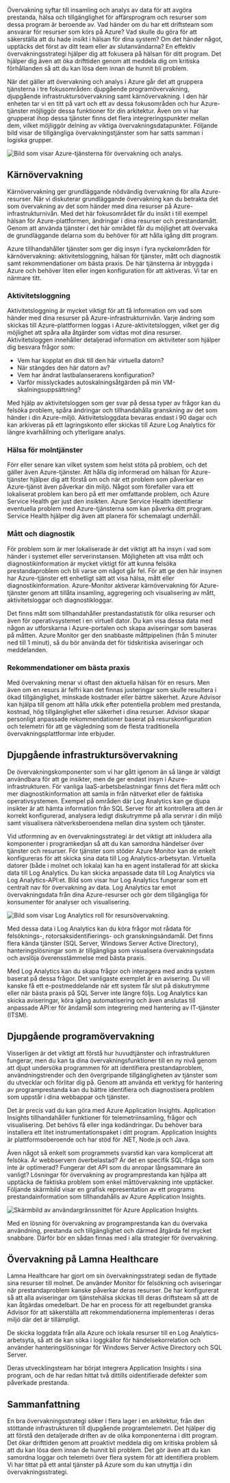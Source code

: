 Övervakning syftar till insamling och analys av data för att avgöra prestanda, hälsa och tillgänglighet för affärsprogram och resurser som dessa program är beroende av. Vad händer om du har ett driftsteam som ansvarar för resurser som körs på Azure? Vad skulle du göra för att säkerställa att du hade insikt i hälsan för dina system? Om det händer något, upptäcks det först av ditt team eller av slutanvändarna? En effektiv övervakningsstrategi hjälper dig att fokusera på hälsan för ditt program. Det hjälper dig även att öka drifttiden genom att meddela dig om kritiska förhållanden så att du kan lösa dem innan de hunnit bli problem. 

När det gäller att övervakning och analys i Azure går det att gruppera tjänsterna i tre fokusområden: djupgående programövervakning, djupgående infrastruktursövervakning samt kärnövervakning. I den här enheten tar vi en titt på vart och ett av dessa fokusområden och hur Azure-tjänster möjliggör dessa funktioner för din arkitektur. Även om vi har grupperat ihop dessa tjänster finns det flera integreringspunkter mellan dem, vilket möjliggör delning av viktiga övervakningsdatapunkter. Följande bild visar de tillgängliga övervakningstjänster som har satts samman i logiska grupper.

![Bild som visar Azure-tjänsterna för övervakning och analys.](../media/monitoring-products-overview.png)

## <a name="core-monitoring"></a>Kärnövervakning

Kärnövervakning ger grundläggande nödvändig övervakning för alla Azure-resurser. När vi diskuterar grundläggande övervakning kan du betrakta det som övervakning av det som händer med dina resurser på Azure-infrastrukturnivån. Med det här fokusområdet får du insikt i till exempel hälsan för Azure-plattformen, ändringar i dina resurser och prestandamått. Genom att använda tjänster i det här området får du möjlighet att övervaka de grundläggande delarna som du behöver för att hålla igång ditt program.

Azure tillhandahåller tjänster som ger dig insyn i fyra nyckelområden för kärnövervakning: aktivitetsloggning, hälsan för tjänster, mått och diagnostik samt rekommendationer om bästa praxis. De här tjänsterna är inbyggda i Azure och behöver liten eller ingen konfiguration för att aktiveras. Vi tar en närmare titt.

### <a name="activity-logging"></a>Aktivitetsloggning

Aktivitetsloggning är mycket viktigt för att få information om vad som händer med dina resurser på Azure-infrastrukturnivån. Varje ändring som skickas till Azure-plattformen loggas i Azure-aktivitetsloggen, vilket ger dig möjlighet att spåra alla åtgärder som vidtas mot dina resurser. Aktivitetsloggen innehåller detaljerad information om aktiviteter som hjälper dig besvara frågor som:

- Vem har kopplat en disk till den här virtuella datorn?
- När stängdes den här datorn av?
- Vem har ändrat lastbalanserarens konfiguration?
- Varför misslyckades autoskalningsåtgärden på min VM-skalningsuppsättning?

Med hjälp av aktivitetsloggen som ger svar på dessa typer av frågor kan du felsöka problem, spåra ändringar och tillhandahålla granskning av det som händer i din Azure-miljö. Aktivitetsloggdata bevaras endast i 90 dagar och kan arkiveras på ett lagringskonto eller skickas till Azure Log Analytics för längre kvarhållning och ytterligare analys.

### <a name="health-of-cloud-services"></a>Hälsa för molntjänster

Förr eller senare kan vilket system som helst stöta på problem, och det gäller även Azure-tjänster. Att hålla dig informerad om hälsan för Azure-tjänster hjälper dig att förstå om och när ett problem som påverkar en Azure-tjänst även påverkar din miljö. Något som förefaller vara ett lokaliserat problem kan bero på ett mer omfattande problem, och Azure Service Health ger just den insikten. Azure Service Health identifierar eventuella problem med Azure-tjänsterna som kan påverka ditt program. Service Health hjälper dig även att planera för schemalagt underhåll.

### <a name="metrics-and-diagnostics"></a>Mått och diagnostik

För problem som är mer lokaliserade är det viktigt att ha insyn i vad som händer i systemet eller serverinstansen. Möjligheten att visa mått och diagnostikinformation är mycket viktigt för att kunna felsöka prestandaproblem och bli varse om något går fel. För att ge den här insynen har Azure-tjänster ett enhetligt sätt att visa hälsa, mått eller diagnostikinformation. Azure-Monitor aktiverar kärnövervakning för Azure-tjänster genom att tillåta insamling, aggregering och visualisering av mått, aktivitetsloggar och diagnostikloggar.

Det finns mått som tillhandahåller prestandastatistik för olika resurser och även för operativsystemet i en virtuell dator. Du kan visa dessa data med någon av utforskarna i Azure-portalen och skapa aviseringar som baseras på måtten. Azure Monitor ger den snabbaste måttpipelinen (från 5 minuter ned till 1 minut), så du bör använda det för tidskritiska aviseringar och meddelanden.

### <a name="recommendations-on-best-practices"></a>Rekommendationer om bästa praxis

Med övervakning menar vi oftast den aktuella hälsan för en resurs. Men även om en resurs är felfri kan det finnas justeringar som skulle resultera i ökad tillgänglighet, minskade kostnader eller bättre säkerhet. Azure Advisor kan hjälpa till genom att hålla utkik efter potentiella problem med prestanda, kostnad, hög tillgänglighet eller säkerhet i dina resurser. Advisor skapar personligt anpassade rekommendationer baserat på resurskonfiguration och telemetri för att ge vägledning som de flesta traditionella övervakningsplattformar inte erbjuder.

## <a name="deep-infrastructure-monitoring"></a>Djupgående infrastruktursövervakning

De övervakningskomponenter som vi har gått igenom än så länge är väldigt användbara för att ge insikter, men de ger endast insyn i Azure-infrastrukturen. För vanliga IaaS-arbetsbelastningar finns det flera mått och mer diagnostikinformation att samla in från nätverket eller de faktiska operativsystemen. Exempel på områden där Log Analytics kan ge djupa insikter är att hämta information från SQL Server för att kontrollera att den är korrekt konfigurerad, analysera ledigt diskutrymme på alla servrar i din miljö samt visualisera nätverksberoendena mellan dina system och tjänster.

Vid utformning av en övervakningsstrategi är det viktigt att inkludera alla komponenter i programkedjan så att du kan samordna händelser över tjänster och resurser. För tjänster som stöder Azure Monitor kan de enkelt konfigureras för att skicka sina data till Log Analytics-arbetsytan. Virtuella datorer (både i molnet och lokala) kan ha en agent installerad för att skicka data till Log Analytics. Du kan skicka anpassade data till Log Analytics via Log Analytics-API:et. Bild som visar hur Log Analytics fungerar som ett centralt nav för övervakning av data. Log Analytics tar emot övervakningsdata från dina Azure-resurser och gör dem tillgängliga för konsumenter för analyser och visualisering.

![Bild som visar Log Analytics roll för resursövervakning.](../media/collecting-data.png)

Med dessa data i Log Analytics kan du köra frågor mot rådata för felsöknings-, rotorsaksidentifierings- och granskningsändamål. Det finns flera kända tjänster (SQL Server, Windows Server Active Directory), hanteringslösningar som är tillgängliga som visualisera övervakningsdata och avslöja överensstämmelse med bästa praxis.

Med Log Analytics kan du skapa frågor och interagera med andra system baserat på dessa frågor. Det vanligaste exemplet är en avisering. Du vill kanske få ett e-postmeddelande när ett system får slut på diskutrymme eller när bästa praxis på SQL Server inte längre följs. Log Analytics kan skicka aviseringar, köra igång automatisering och även anslutas till anpassade API:er för ändamål som integrering med hantering av IT-tjänster (ITSM).

## <a name="deep-application-monitoring"></a>Djupgående programövervakning

Visserligen är det viktigt att förstå hur huvudtjänster och infrastrukturen fungerar, men du kan ta dina övervakningsfunktioner till en ny nivå genom att djupt undersöka programmen för att identifiera prestandaproblem, användningstrender och den övergripande tillgängligheten av tjänster som du utvecklar och förlitar dig på. Genom att använda ett verktyg för hantering av programprestanda kan du bättre identifiera och diagnostisera problem som uppstår i dina webbappar och tjänster.

Det är precis vad du kan göra med Azure Application Insights. Application Insights tillhandahåller funktioner för telemetriinsamling, frågor och visualisering. Det behövs få eller inga kodändringar. Du behöver bara installera ett litet instrumentationspaket i ditt program. Application Insights är plattformsoberoende och har stöd för .NET, Node.js och Java.

Även något så enkelt som programmets svarstid kan vara komplicerat att felsöka. Är webbservern överbelastad? Är det en specifik SQL-fråga som inte är optimerad? Fungerar det API som du anropar långsammare än vanligt? Lösningar för övervakning av programprestanda kan hjälpa att upptäcka de faktiska problem som enkel måttövervakning inte upptäcker. Följande skärmbild visar en grafisk representation av ett programs prestandainformation som tillhandahålls av Azure Application Insights.

![Skärmbild av användargränssnittet för Azure Application Insights.](../media/perfmetrics.png)

Med en lösning för övervakning av programprestanda kan du övervaka användning, prestanda och tillgänglighet och därmed åtgärda fel mycket snabbare. Därför bör en sådan finnas med i alla strategier för övervakning.

## <a name="monitoring-at-lamna-healthcare"></a>Övervakning på Lamna Healthcare

Lamna Healthcare har gjort om sin övervakningsstrategi sedan de flyttade sina resurser till molnet. De använder Monitor för felsökning och aviseringar när prestandaproblem kanske påverkar deras resurser. De har konfigurerat så att alla aviseringar om tjänstehälsa skickas till deras driftsteam så att de kan åtgärdas omedelbart. De har en process för att regelbundet granska Advisor för att säkerställa att rekommendationerna implementeras i deras miljö där det är tillämpligt. 

De skicka loggdata från alla Azure och lokala resurser till en Log Analytics-arbetsyta, så att de kan söka i loggkällor för händelsekorrelation och använder hanteringslösningar för Windows Server Active Directory och SQL Server.

Deras utvecklingsteam har börjat integrera Application Insights i sina program, och de har redan hittat två dittills oidentifierade defekter som påverkade prestanda.

## <a name="summary"></a>Sammanfattning

En bra övervakningsstrategi söker i flera lager i en arkitektur, från den stöttande infrastrukturen till djupgående programtelemetri. Det hjälper dig att förstå den detaljerade driften av de olika komponenterna i ditt program. Det ökar drifttiden genom att proaktivt meddela dig om kritiska problem så att du kan lösa dem innan de hunnit bli problem. Det gör även att du kan samordna loggar och telemetri över flera system för att identifiera problem. Vi har tittat på ett antal tjänster på Azure som du kan utnyttja i din övervakningsstrategi.